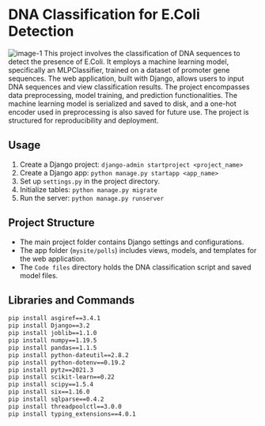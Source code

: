 # DNA Classification for E.Coli Detection
![image-1](https://github.com/Shreyaprasad21/Feynn-AI-Product-Service-Prototype-Development-DNA-classification-app/assets/142075353/56dae95e-6464-411b-b522-47f957fc8045)
This project involves the classification of DNA sequences to detect the presence of E.Coli. It employs a machine learning model, specifically an MLPClassifier, trained on a dataset of promoter gene sequences. The web application, built with Django, allows users to input DNA sequences and view classification results. The project encompasses data preprocessing, model training, and prediction functionalities. The machine learning model is serialized and saved to disk, and a one-hot encoder used in preprocessing is also saved for future use. The project is structured for reproducibility and deployment.
                        
## Usage

1. Create a Django project: `django-admin startproject <project_name>`
2. Create a Django app: `python manage.py startapp <app_name>`
3. Set up `settings.py` in the project directory.       
4. Initialize tables: `python manage.py migrate`
5. Run the server: `python manage.py runserver`

## Project Structure                                          

- The main project folder contains Django settings and configurations.
- The app folder (`mysite/polls`) includes views, models, and templates for the web application.
- The `Code files` directory holds the DNA classification script and saved model files.

## Libraries and Commands

```bash
pip install asgiref==3.4.1
pip install Django==3.2
pip install joblib==1.1.0
pip install numpy==1.19.5
pip install pandas==1.1.5
pip install python-dateutil==2.8.2
pip install python-dotenv==0.19.2
pip install pytz==2021.3
pip install scikit-learn==0.22
pip install scipy==1.5.4
pip install six==1.16.0
pip install sqlparse==0.4.2
pip install threadpoolctl==3.0.0
pip install typing_extensions==4.0.1
